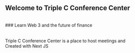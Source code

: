 ## Welcome to Triple C Conference Center
<br/>
### Learn Web 3 and the future of finance
<br/>
<br/>
<br/>
Triple C Conference Center is a place to host meetings and
<br/>
Created with Next JS
